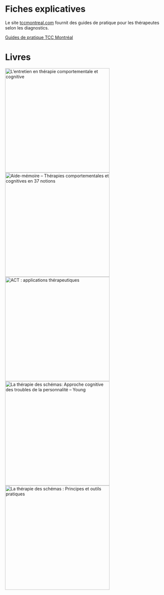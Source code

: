 # Fiches explicatives

Le site [tccmontreal.com](https://tccmontreal.com) fournit des guides de pratique pour les thérapeutes selon les diagnostics.

<div class="buttons">
    <a href="https://tccmontreal.com/guides-de-pratique-selon-les-diagnostics/" target="_blank">Guides de pratique TCC Montréal</a>
</div>

# Livres

<div class="shelf">
    <a href="https://www.dunod.com/sciences-humaines-et-sociales/entretien-en-therapie-comportementale-et-cognitive-0" target="_blank"><img src="{{ ASSET static/livres/tecc/entretien_en_tcc.jpg }}" alt="L’entretien en thérapie comportementale et cognitive" height="340" /></a>
    <a href="https://www.dunod.com/sciences-humaines-et-sociales/aide-memoire-therapies-comportementales-et-cognitives-en-37-notions-0" target="_blank"><img src="{{ ASSET static/livres/tecc/aide_memoire_tcc.jpg }}" alt="Aide-mémoire – Thérapies comportementales et cognitives en 37 notions" height="340" /></a>
    <a href="https://www.dunod.com/sciences-humaines-et-sociales/act-applications-therapeutiques-anxiete-phobies-tca-image-soi-1" target="_blank"><img src="{{ ASSET static/livres/tecc/act_applications_therapeutiques.jpg }}" alt="ACT : applications thérapeutiques" height="340" /></a>
    <a href="https://www.deboecksuperieur.com/ouvrage/9782807308510-la-therapie-des-schemas" target="_blank"><img src="{{ ASSET static/livres/tecc/therapie_des_schemas_approche_cognitive.jpg }}" alt="La thérapie des schémas: Approche cognitive des troubles de la personnalité  – Young" height="340" /></a>
    <a href="https://www.elsevier-masson.fr/la-therapie-des-schemas-9782294758669.html" target="_blank"><img src="{{ ASSET static/livres/tecc/therapie_des_schemas_principes_et_outils.jpg }}" alt="La thérapie des schémas : Principes et outils pratiques" height="340" /></a>
</div>
